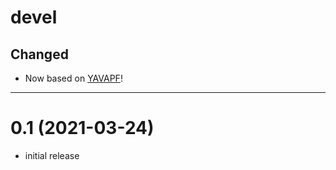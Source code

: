 ﻿# devel

## Changed

* Now based on [YAVAPF](https://alterNERDtive.github.io/YAVAPF)! 

-----

# 0.1 (2021-03-24)

* initial release
